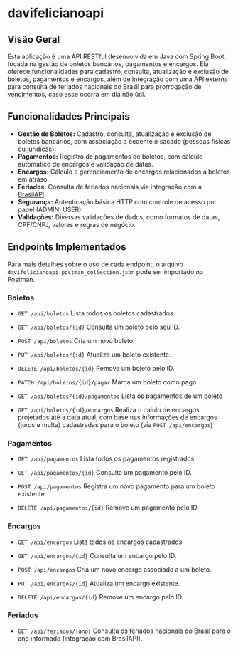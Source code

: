 # davifelicianoapi

## Visão Geral

Esta aplicação é uma API RESTful desenvolvida em Java com Spring Boot, focada na
gestão de boletos bancários, pagamentos e encargos. Ela oferece funcionalidades
para cadastro, consulta, atualização e exclusão de boletos, pagamentos e
encargos, além de integração com uma API externa para consulta de feriados
nacionais do Brasil para prorrogação de vencimentos, caso esse ocorra em dia não
útil.

## Funcionalidades Principais

- **Gestão de Boletos:** Cadastro, consulta, atualização e exclusão de boletos bancários, com associação a cedente e sacado (pessoas físicas ou jurídicas).
- **Pagamentos:** Registro de pagamentos de boletos, com cálculo automático de encargos e validação de datas.
- **Encargos:** Cálculo e gerenciamento de encargos relacionados a boletos em atraso.
- **Feriados:** Consulta de feriados nacionais via integração com a [BrasilAPI](https://brasilapi.com.br/).
- **Segurança:** Autenticação básica HTTP com controle de acesso por papel (ADMIN, USER).
- **Validações:** Diversas validações de dados, como formatos de datas, CPF/CNPJ, valores e regras de negócio.

## Endpoints Implementados

Para mais detalhes sobre o uso de cada endpoint, o arquivo
`davifelicianoapi.postman_collection.json` pode ser importado no Postman.

### Boletos

- `GET /api/boletos`
  Lista todos os boletos cadastrados.

- `GET /api/boletos/{id}`
  Consulta um boleto pelo seu ID.

- `POST /api/boletos`
  Cria um novo boleto.

- `PUT /api/boletos/{id}`
  Atualiza um boleto existente.

- `DELETE /api/boletos/{id}`
  Remove um boleto pelo ID.

- `PATCH /api/boletos/{id}/pagar`
  Marca um boleto como pago

- `GET /api/boletos/{id}/pagamentos`
  Lista os pagamentos de um boleto

- `GET /api/boletos/{id}/encargos`
  Realiza o calulo de encargos projetados até a
  data atual, com base nas informações de encargos (juros e multa) cadastradas
  para o boleto (via `POST /api/encargos`)

### Pagamentos

- `GET /api/pagamentos`
  Lista todos os pagamentos registrados.

- `GET /api/pagamentos/{id}`
  Consulta um pagamento pelo ID.

- `POST /api/pagamentos`
  Registra um novo pagamento para um boleto existente.

- `DELETE /api/pagamentos/{id}`
  Remove um pagamento pelo ID.

### Encargos

- `GET /api/encargos`
  Lista todos os encargos cadastrados.

- `GET /api/encargos/{id}`
  Consulta um encargo pelo ID.

- `POST /api/encargos`
  Cria um novo encargo associado a um boleto.

- `PUT /api/encargos/{id}`
  Atualiza um encargo existente.

- `DELETE /api/encargos/{id}`
  Remove um encargo pelo ID.

### Feriados

- `GET /api/feriados/{ano}`
  Consulta os feriados nacionais do Brasil para o ano informado (integração com BrasilAPI).
